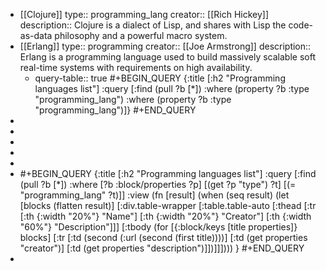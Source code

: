 - [[Clojure]]
  type:: programming_lang
  creator:: [[Rich Hickey]]
  description:: Clojure is a dialect of Lisp, and shares with Lisp the code-as-data philosophy and a powerful macro system.
- [[Erlang]]
  type:: programming
  creator:: [[Joe Armstrong]]
  description:: Erlang is a programming language used to build massively scalable soft real-time systems with requirements on high availability.
	- query-table:: true
	  #+BEGIN_QUERY
	  {:title [:h2 "Programming languages list"]
	   :query [:find (pull ?b [*])
	           :where
	           (property ?b :type "programming_lang")
	           :where
	           (property ?b :type "programming_lang")]}
	  #+END_QUERY
-
-
-
-
-
- #+BEGIN_QUERY
  {:title [:h2 "Programming languages list"]
   :query [:find (pull ?b [*])
           :where
           [?b :block/properties ?p]
           [(get ?p "type") ?t]
           [(= "programming_lang" ?t)]]
   :view (fn [result]
           (when (seq result)
             (let [blocks (flatten result)]
               [:div.table-wrapper
                [:table.table-auto
                 [:thead
                  [:tr
                   [:th {:width "20%"} "Name"]
                   [:th {:width "20%"} "Creator"]
                   [:th {:width "60%"} "Description"]]]
                 [:tbody
                  (for [{:block/keys [title properties]} blocks]
                    [:tr
                     [:td (second (:url (second (first title))))]
                     [:td (get properties "creator")]
                     [:td (get properties "description")]])]]])))
   }
  #+END_QUERY
-